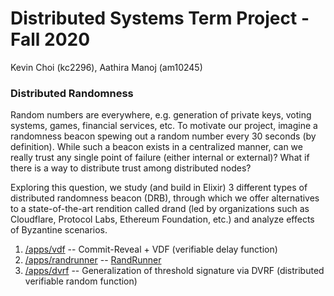 # Distributed Systems Term Project - Fall 2020
Kevin Choi (kc2296), Aathira Manoj (am10245)

### Distributed Randomness
Random numbers are everywhere, e.g. generation of private keys, voting systems, games, financial services, etc. To motivate our project, imagine a randomness beacon spewing out a random number every 30 seconds (by definition). While such a beacon exists in a centralized manner, can we really trust any single point of failure (either internal or external)? What if there is a way to distribute trust among distributed nodes?

Exploring this question, we study (and build in Elixir) 3 different types of distributed randomness beacon (DRB), through which we offer alternatives to a state-of-the-art rendition called drand (led by organizations such as Cloudflare, Protocol Labs, Ethereum Foundation, etc.) and analyze effects of Byzantine scenarios.

1. [/apps/vdf](https://github.com/kc2853/distributed-randomness/tree/main/apps/vdf) -- Commit-Reveal + VDF (verifiable delay function)
2. [/apps/randrunner](https://github.com/kc2853/distributed-randomness/tree/main/apps/randrunner) -- [RandRunner](https://eprint.iacr.org/2020/942.pdf)
3. [/apps/dvrf](https://github.com/kc2853/distributed-randomness/tree/main/apps/dvrf) -- Generalization of threshold signature via DVRF (distributed verifiable random function)